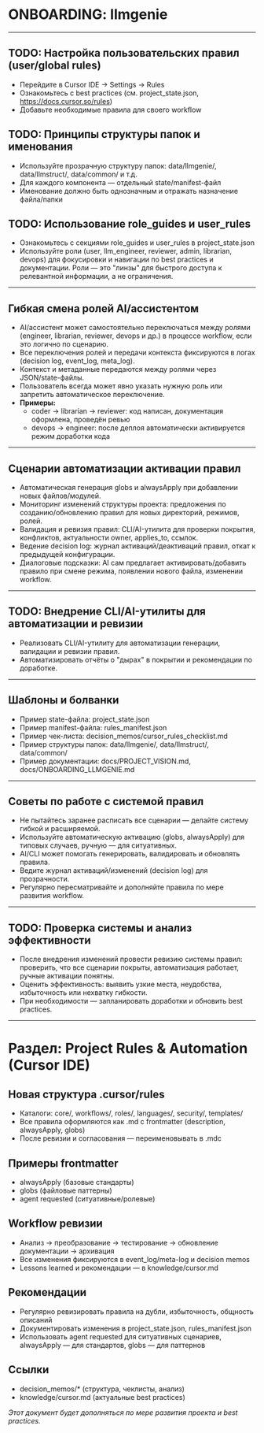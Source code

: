 # ONBOARDING: llmgenie

---

## TODO: Настройка пользовательских правил (user/global rules)
- Перейдите в Cursor IDE → Settings → Rules
- Ознакомьтесь с best practices (см. project_state.json, https://docs.cursor.so/rules)
- Добавьте необходимые правила для своего workflow

## TODO: Принципы структуры папок и именования
- Используйте прозрачную структуру папок: data/llmgenie/, data/llmstruct/, data/common/ и т.д.
- Для каждого компонента — отдельный state/manifest-файл
- Именование должно быть однозначным и отражать назначение файла/папки

## TODO: Использование role_guides и user_rules
- Ознакомьтесь с секциями role_guides и user_rules в project_state.json
- Используйте роли (user, llm_engineer, reviewer, admin, librarian, devops) для фокусировки и навигации по best practices и документации. Роли — это "линзы" для быстрого доступа к релевантной информации, а не ограничения.

---

## Гибкая смена ролей AI/ассистентом
- AI/ассистент может самостоятельно переключаться между ролями (engineer, librarian, reviewer, devops и др.) в процессе workflow, если это логично по сценарию.
- Все переключения ролей и передачи контекста фиксируются в логах (decision log, event_log, meta_log).
- Контекст и метаданные передаются между ролями через JSON/state-файлы.
- Пользователь всегда может явно указать нужную роль или запретить автоматическое переключение.
- **Примеры:**
  - coder → librarian → reviewer: код написан, документация оформлена, проведён ревью
  - devops → engineer: после деплоя автоматически активируется режим доработки кода

---

## Сценарии автоматизации активации правил
- Автоматическая генерация globs и alwaysApply при добавлении новых файлов/модулей.
- Мониторинг изменений структуры проекта: предложения по созданию/обновлению правил для новых директорий, режимов, ролей.
- Валидация и ревизия правил: CLI/AI-утилита для проверки покрытия, конфликтов, актуальности owner, applies_to, ссылок.
- Ведение decision log: журнал активаций/деактиваций правил, откат к предыдущей конфигурации.
- Диалоговые подсказки: AI сам предлагает активировать/добавить правило при смене режима, появлении нового файла, изменении workflow.

---

## TODO: Внедрение CLI/AI-утилиты для автоматизации и ревизии
- Реализовать CLI/AI-утилиту для автоматизации генерации, валидации и ревизии правил.
- Автоматизировать отчёты о "дырах" в покрытии и рекомендации по доработке.

---

## Шаблоны и болванки
- Пример state-файла: project_state.json
- Пример manifest-файла: rules_manifest.json
- Пример чек-листа: decision_memos/cursor_rules_checklist.md
- Пример структуры папок: data/llmgenie/, data/llmstruct/, data/common/
- Пример документации: docs/PROJECT_VISION.md, docs/ONBOARDING_LLMGENIE.md

---

## Советы по работе с системой правил
- Не пытайтесь заранее расписать все сценарии — делайте систему гибкой и расширяемой.
- Используйте автоматическую активацию (globs, alwaysApply) для типовых случаев, ручную — для ситуативных.
- AI/CLI может помогать генерировать, валидировать и обновлять правила.
- Ведите журнал активаций/изменений (decision log) для прозрачности.
- Регулярно пересматривайте и дополняйте правила по мере развития workflow.

---

## TODO: Проверка системы и анализ эффективности
- После внедрения изменений провести ревизию системы правил: проверить, что все сценарии покрыты, автоматизация работает, ручные активации понятны.
- Оценить эффективность: выявить узкие места, неудобства, избыточность или нехватку гибкости.
- При необходимости — запланировать доработки и обновить best practices.

---

# Раздел: Project Rules & Automation (Cursor IDE)

## Новая структура .cursor/rules
- Каталоги: core/, workflows/, roles/, languages/, security/, templates/
- Все правила оформляются как .md с frontmatter (description, alwaysApply, globs)
- После ревизии и согласования — переименовывать в .mdc

## Примеры frontmatter
- alwaysApply (базовые стандарты)
- globs (файловые паттерны)
- agent requested (ситуативные/ролевые)

## Workflow ревизии
- Анализ → преобразование → тестирование → обновление документации → архивация
- Все изменения фиксируются в event_log/meta-log и decision memos
- Lessons learned и рекомендации — в knowledge/cursor.md

## Рекомендации
- Регулярно ревизировать правила на дубли, избыточность, общность описаний
- Документировать изменения в project_state.json, rules_manifest.json
- Использовать agent requested для ситуативных сценариев, alwaysApply — для стандартов, globs — для паттернов

## Ссылки
- decision_memos/* (структура, чеклисты, анализ)
- knowledge/cursor.md (актуальные best practices)

_Этот документ будет дополняться по мере развития проекта и best practices._ 